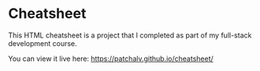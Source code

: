 # Cheatsheet
This HTML cheatsheet is a project that I completed as part of my full-stack development course. 

You can view it live here: https://patchalv.github.io/cheatsheet/
